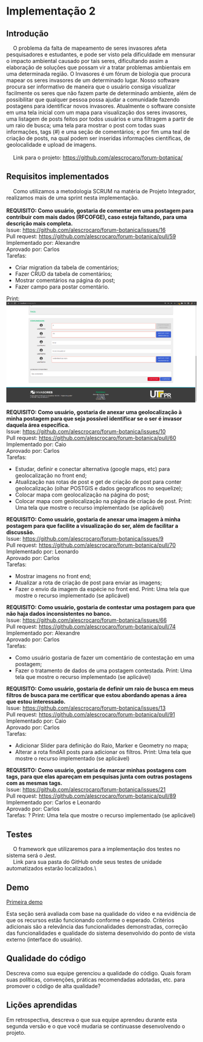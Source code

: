 # Implementação 2 
 
##	Introdução
&emsp; O problema da falta de mapeamento de seres invasores afeta pesquisadores e estudantes, e pode ser visto pela dificuldade em mensurar o impacto ambiental causado por tais seres, dificultando assim a elaboração de soluções que possam vir a tratar problemas ambientais em uma determinada região. O Invasores é um fórum de biologia que procura mapear os seres invasores de um determinado lugar. Nosso software procura ser informativo de maneira que o usuário consiga visualizar facilmente os seres que não fazem parte de determinado ambiente, além de possibilitar que qualquer pessoa possa ajudar a comunidade fazendo postagens para identificar novos invasores. Atualmente o software consiste em uma tela inicial com um mapa para visualização dos seres invasores, uma listagem de posts feitos por todos usuários e uma filtragem a partir de um raio de busca; uma tela para mostrar o post com todas suas informações, tags (#) e uma seção de comentários; e por fim uma teal de criação de posts, na qual podem ser inseridas informações científicas, de geolocalidade e upload de imagens.
\
\
&emsp; Link para o projeto: https://github.com/alescrocaro/forum-botanica/
 
 
 
## Requisitos implementados
&emsp; Como utilizamos a metodologia SCRUM na matéria de Projeto Integrador, realizamos mais de uma sprint nesta implementação.\
\
**REQUISITO: Como usuário, gostaria de comentar em uma postagem para contribuir com mais dados (RFCOFGE), caso esteja faltando, para uma descrição mais completa.** \
Issue: https://github.com/alescrocaro/forum-botanica/issues/16 \
Pull request: https://github.com/alescrocaro/forum-botanica/pull/59 \
Implementado por: Alexandre\
Aprovado por: Carlos\
Tarefas: 
 - Criar migration da tabela de comentários;
 - Fazer CRUD da tabela de comentários;
 - Mostrar comentários na página do post;
 - Fazer campo para postar comentário.

Print: ![](./assets/prints/secao-comentarios.png)

**REQUISITO: Como usuário, gostaria de anexar uma geolocalização à minha postagem para que seja possível identificar se o ser é invasor daquela área específica.** \
Issue: https://github.com/alescrocaro/forum-botanica/issues/10 \
Pull request: https://github.com/alescrocaro/forum-botanica/pull/60 \
Implementado por: Caio\
Aprovado por: Carlos\
Tarefas: 
 - Estudar, definir e conectar alternativa (google maps, etc) para geolocalização no front end;
 - Atualização nas rotas de post e get de criação de post para conter geolocalização (olhar POSTGIS e dados geograficos no sequelize);
 - Colocar mapa com geolocalização na página do post;
 - Colocar mapa com geolocalização na página de criação de post.
Print: Uma tela que mostre o recurso implementado (se aplicável)


**REQUISITO: Como usuário, gostaria de anexar uma imagem à minha postagem para que facilite a visualização do ser, além de facilitar a discussão.** \
Issue: https://github.com/alescrocaro/forum-botanica/issues/9 \
Pull request: https://github.com/alescrocaro/forum-botanica/pull/70 \
Implementado por: Leonardo\
Aprovado por: Carlos\
Tarefas: 
 - Mostrar imagens no front end;
 - Atualizar a rota de criação de post para enviar as imagens;
 - Fazer o envio da imagem da espécie no front end.
Print: Uma tela que mostre o recurso implementado (se aplicável)


**REQUISITO: Como usuário, gostaria de contestar uma postagem para que não haja dados inconsistentes no banco.** \
Issue: https://github.com/alescrocaro/forum-botanica/issues/66 \
Pull request: https://github.com/alescrocaro/forum-botanica/pull/74 \
Implementado por: Alexandre\
Aprovado por: Carlos\
Tarefas: 
 - Como usuário gostaria de fazer um comentário de contestação em uma postagem;
 - Fazer o tratamento de dados de uma postagem contestada.
Print: Uma tela que mostre o recurso implementado (se aplicável)


**REQUISITO: Como usuário, gostaria de definir um raio de busca em meus filtros de busca para me certificar que estou abordando apenas a área que estou interessado.** \
Issue: https://github.com/alescrocaro/forum-botanica/issues/13 \
Pull request: https://github.com/alescrocaro/forum-botanica/pull/91 \
Implementado por: Caio\
Aprovado por: Carlos\
Tarefas: 
 - Adicionar Slider para definição do Raio, Marker e Geometry no mapa;
 - Alterar a rota findAll posts para adicionar os filtros.
Print: Uma tela que mostre o recurso implementado (se aplicável)


**REQUISITO: Como usuário, gostaria de marcar minhas postagens com tags, para que elas apareçam em pesquisas junta com outras postagens com as mesmas tags.** \
Issue: https://github.com/alescrocaro/forum-botanica/issues/21 \
Pull request: https://github.com/alescrocaro/forum-botanica/pull/89 \
Implementado por: Carlos e Leonardo\
Aprovado por: Carlos\
Tarefas: ?
Print: Uma tela que mostre o recurso implementado (se aplicável)



## Testes
&emsp; O framework que utilizaremos para a implementação dos testes no sistema será o Jest.\
&emsp; Link para sua pasta do GitHub onde seus testes de unidade automatizados estarão localizados.\
 
 
 
## Demo
[Primeira demo](https://youtu.be/WvbdLIZnVnI)
 
Esta seção será avaliada com base na qualidade do vídeo e na evidência de que os recursos estão funcionando conforme o esperado. Critérios adicionais são a relevância das funcionalidades demonstradas, correção das funcionalidades e qualidade do sistema desenvolvido do ponto de vista externo (interface do usuário).
 
 
 
##	Qualidade do código
Descreva como sua equipe gerenciou a qualidade do código. Quais foram suas políticas, convenções, práticas recomendadas adotadas, etc. para promover o código de alta qualidade? 
 
 
 
##	Lições aprendidas
Em retrospectiva, descreva o que sua equipe aprendeu durante esta segunda versão e o que você mudaria se continuasse desenvolvendo o projeto.

